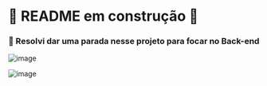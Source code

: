 # 🚧 README em construção 🚧

### 🛑 Resolvi dar uma parada nesse projeto para focar no Back-end


![image](https://user-images.githubusercontent.com/60453269/211313384-918af1ff-e168-4c1a-997d-1d79efc28b13.png)


![image](https://user-images.githubusercontent.com/60453269/211313087-55a0ca6d-24a8-4c23-9424-0479b565079d.png)
